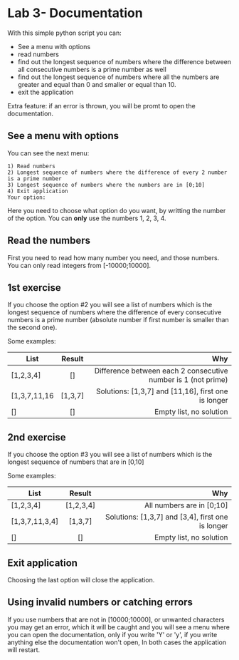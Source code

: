 # Lab 3- Documentation

With this simple python script you can:

 * See a menu with options
 * read numbers
 * find out the longest sequence of numbers where the difference between all consecutive numbers is a prime number as well
 * find out the longest sequence of numbers where all the numbers are greater and equal than 0 and smaller or equal than 10.
 * exit the application

Extra feature: if an error is thrown, you will be promt to open the documentation.


## See a menu with options
You can see the next menu:
```
1) Read numbers
2) Longest sequence of numbers where the difference of every 2 number is a prime number
3) Longest sequence of numbers where the numbers are in [0;10]
4) Exit application
Your option: 
```

Here you need to choose what option do you want, by writting the number of the option.
You can **only** use the numbers 1, 2, 3, 4.

## Read the numbers
First you need to read how many number you need, and those numbers.
You can only read integers from [-10000;10000].

## 1st exercise
If you choose the option #2 you will see a list of numbers which is the longest sequence of numbers where the difference of every consecutive numbers is a prime number (absolute number if first number is smaller than the second one).

Some examples:

| List          | Result           | Why  |
| ------------- |:-------------:| -----:|
| [1,2,3,4]      | [] | Difference between each 2 consecutive number is 1 (not prime)|
| [1,3,7,11,16    | [1,3,7]      |  Solutions: [1,3,7] and [11,16], first one is longer |
| [] | []      |    Empty list, no solution |

## 2nd exercise
If you choose the option #3 you will see a list of numbers which is the longest sequence of numbers that are in [0,10]

Some examples:

| List          | Result           | Why  |
| ------------- |:-------------:| -----:|
| [1,2,3,4]      | [1,2,3,4] | All numbers are in [0;10]|
| [1,3,7,11,3,4]    | [1,3,7]      |  Solutions: [1,3,7] and [3,4], first one is longer |
| [] | []      |    Empty list, no solution |

## Exit application
Choosing the last option will close the application.


## Using invalid numbers or catching errors
If you use numbers that are not in [10000;10000], or unwanted characters you may get an error, which it will be caught and you will see a menu where you can open the documentation, only if you write 'Y' or 'y', if you write anything else the documentation won't open, In both cases the application will restart.


